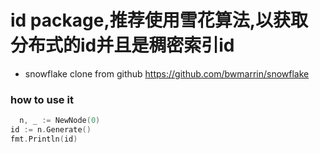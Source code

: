 # id package,推荐使用雪花算法,以获取分布式的id并且是稠密索引id

* snowflake clone from github   https://github.com/bwmarrin/snowflake

### how to use it

```go
  n, _ := NewNode(0)
id := n.Generate()
fmt.Println(id)
```
